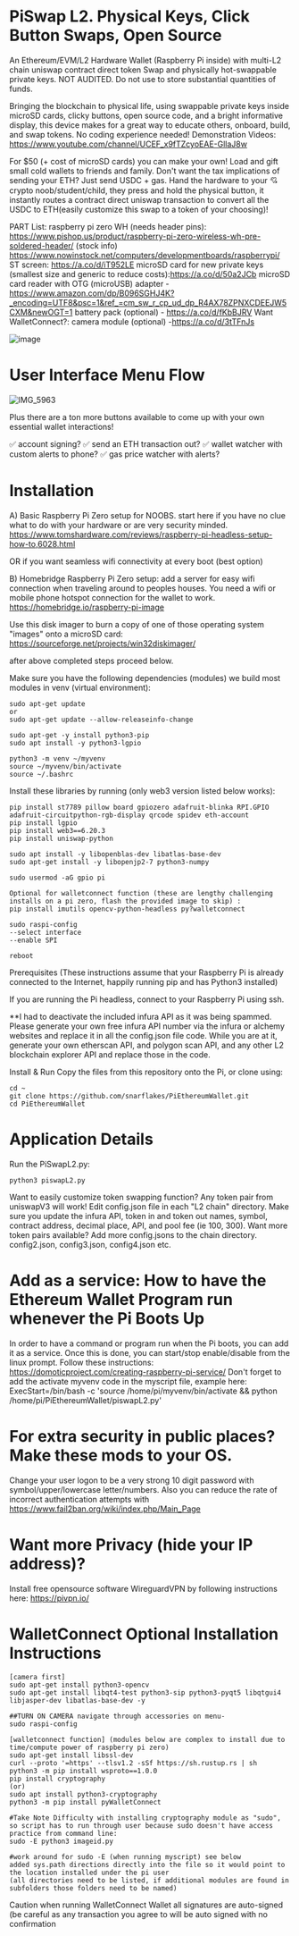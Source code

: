 #  PiSwap L2. Physical Keys, Click Button Swaps, Open Source

An Ethereum/EVM/L2 Hardware Wallet (Raspberry Pi inside) with multi-L2 chain uniswap contract direct token Swap and physically hot-swappable private keys.
NOT AUDITED. Do not use to store substantial quantities of funds. 

Bringing the blockchain to physical life, using swappable private keys inside microSD cards, clicky buttons, open source code, and a bright informative display, this device makes for a great way to educate others, onboard, build, and swap tokens. No coding experience needed!
Demonstration Videos: https://www.youtube.com/channel/UCEF_x9fTZcyoEAE-GllaJ8w

For $50 (+ cost of microSD cards) you can make your own! Load and gift small cold wallets to friends and family.
Don't want the tax implications of sending your ETH?  Just send USDC + gas. 
Hand the hardware to your 💘 crypto noob/student/child, they press and hold the physical button, it instantly routes a contract direct uniswap transaction to convert all the USDC to ETH(easily customize this swap to a token of your choosing)!

PART List: 
raspberry pi zero WH (needs header pins): https://www.pishop.us/product/raspberry-pi-zero-wireless-wh-pre-soldered-header/
(stock info) https://www.nowinstock.net/computers/developmentboards/raspberrypi/
ST screen: https://a.co/d/iT952LE
microSD card for new private keys (smallest size and generic to reduce costs):https://a.co/d/50a2JCb
microSD card reader with OTG (microUSB) adapter - https://www.amazon.com/dp/B096SGHJ4K?_encoding=UTF8&psc=1&ref_=cm_sw_r_cp_ud_dp_R4AX78ZPNXCDEEJW5CXM&newOGT=1
battery pack (optional) - https://a.co/d/fKbBJRV
Want WalletConnect?: camera module (optional) -https://a.co/d/3tTFnJs

![image](https://nftydaze.com/wp-content/uploads/2023/04/IMG-1435.jpg)

# User Interface Menu Flow
![IMG_5963](https://github.com/user-attachments/assets/8df36b67-a583-497c-b559-e5e7b92dd86b)

Plus there are a ton more buttons available to come up with your own essential wallet interactions!

✅ account signing?
✅ send an ETH transaction out?
✅ wallet watcher with custom alerts to phone?
✅ gas price watcher with alerts?


# Installation

A) Basic Raspberry Pi Zero setup for NOOBS.  start here if you have no clue what to do with your hardware or are very security minded.
https://www.tomshardware.com/reviews/raspberry-pi-headless-setup-how-to,6028.html

OR if you want seamless wifi connectivity at every boot (best option)

B) Homebridge Raspberry Pi Zero setup: add a server for easy wifi connection when traveling around to peoples houses. You need a wifi or mobile phone hotspot connection for the wallet to work.
https://homebridge.io/raspberry-pi-image

Use this disk imager to burn a copy of one of those operating system "images" onto a microSD card: https://sourceforge.net/projects/win32diskimager/

after above completed steps proceed below. 

Make sure you have the following dependencies (modules) we build most modules in venv (virtual environment):

````
sudo apt-get update
or
sudo apt-get update --allow-releaseinfo-change

sudo apt-get -y install python3-pip
sudo apt install -y python3-lgpio

python3 -m venv ~/myvenv
source ~/myvenv/bin/activate
source ~/.bashrc

````

Install these libraries by running (only web3 version listed below works):

````
pip install st7789 pillow board gpiozero adafruit-blinka RPI.GPIO adafruit-circuitpython-rgb-display qrcode spidev eth-account
pip install lgpio
pip install web3==6.20.3
pip install uniswap-python

sudo apt install -y libopenblas-dev libatlas-base-dev
sudo apt-get install -y libopenjp2-7 python3-numpy

sudo usermod -aG gpio pi

Optional for walletconnect function (these are lengthy challenging installs on a pi zero, flash the provided image to skip) :
pip install imutils opencv-python-headless py?walletconnect

sudo raspi-config
--select interface
--enable SPI

reboot
````

Prerequisites
(These instructions assume that your Raspberry Pi is already connected to the Internet, happily running pip and has Python3 installed)

If you are running the Pi headless, connect to your Raspberry Pi using ssh.

**I had to deactivate the included infura API as it was being spammed. Please generate your own free infura API number via the infura or alchemy websites and replace it in all the config.json file code. While you are at it, generate your own etherscan API, and polygon scan API, and any other L2 blockchain explorer API and replace those in the code. 

Install & Run
Copy the files from this repository onto the Pi, or clone using:

```````````
cd ~
git clone https://github.com/snarflakes/PiEthereumWallet.git
cd PiEthereumWallet
```````````

# Application Details

Run the PiSwapL2.py:
`````````````
python3 piswapL2.py
`````````````

Want to easily customize token swapping function? Any token pair from uniswapV3 will work! 
Edit config.json file in each "L2 chain" directory.  Make sure you update the infura API, token in and token out names, symbol, contract address, decimal place, API, and pool fee (ie 100, 300). Want more token pairs available? Add more config.jsons to the chain directory.  config2.json, config3.json, config4.json etc.

# Add as a service: How to have the Ethereum Wallet Program run whenever the Pi Boots Up 

In order to have a command or program run when the Pi boots, you can add it as a service. Once this is done, you can start/stop enable/disable from the linux prompt.
Follow these instructions: https://domoticproject.com/creating-raspberry-pi-service/
Don't forget to add the activate myvenv code in the myscript file, example here: ExecStart=/bin/bash -c 'source /home/pi/myvenv/bin/activate && python /home/pi/PiEthereumWallet/piswapL2.py'

# For extra security in public places? Make these mods to your OS.

Change your user logon to be a very strong 10 digit password with symbol/upper/lowercase letter/numbers.  Also you can reduce the rate of incorrect authentication attempts with https://www.fail2ban.org/wiki/index.php/Main_Page

# Want more Privacy (hide your IP address)?

Install free opensource software WireguardVPN by following instructions here: https://pivpn.io/

# WalletConnect Optional Installation Instructions
````
[camera first]
sudo apt-get install python3-opencv
sudo apt-get install libqt4-test python3-sip python3-pyqt5 libqtgui4 libjasper-dev libatlas-base-dev -y

##TURN ON CAMERA navigate through accessories on menu- 
sudo raspi-config

[walletconnect function] (modules below are complex to install due to time/compute power of raspberry pi zero)
sudo apt-get install libssl-dev
curl --proto '=https' --tlsv1.2 -sSf https://sh.rustup.rs | sh
python3 -m pip install wsproto==1.0.0
pip install cryptography
(or)
sudo apt install python3-cryptography
python3 -m pip install pyWalletConnect

#Take Note Difficulty with installing cryptography module as "sudo", so script has to run through user because sudo doesn't have access
practice from command line: 
sudo -E python3 imageid.py

#work around for sudo -E (when running myscript) see below
added sys.path directions directly into the file so it would point to the location installed under the pi user
(all directories need to be listed, if additional modules are found in subfolders those folders need to be named)

`````````````
Caution when running WalletConnect Wallet all signatures are auto-signed (be careful as any transaction you agree to will be auto signed with no confirmation

`````````````
